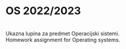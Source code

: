 # OS 2022/2023 
<br>
Ukazna lupina za predmet Operacijski sistemi. <br>
Homework assignment for Operating systems.
